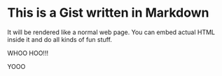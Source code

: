 # This is a Gist written in Markdown

It will be rendered like a normal web page. You can embed actual HTML inside it
and do all kinds of fun stuff.

WHOO HOO!!!


YOOO